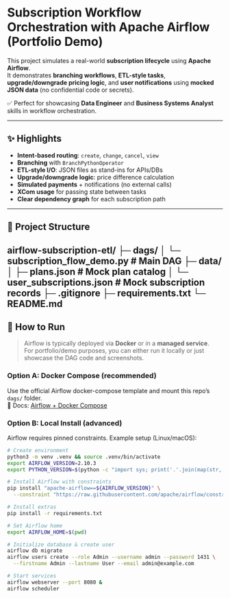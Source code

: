 # Subscription Workflow Orchestration with Apache Airflow (Portfolio Demo)

This project simulates a real-world **subscription lifecycle** using **Apache Airflow**.  
It demonstrates **branching workflows**, **ETL-style tasks**, **upgrade/downgrade pricing logic**, and **user notifications** using **mocked JSON data** (no confidential code or secrets).  

✅ Perfect for showcasing **Data Engineer** and **Business Systems Analyst** skills in workflow orchestration.

---

## ✨ Highlights
- **Intent-based routing**: `create`, `change`, `cancel`, `view`
- **Branching** with `BranchPythonOperator`
- **ETL-style I/O**: JSON files as stand-ins for APIs/DBs
- **Upgrade/downgrade logic**: price difference calculation
- **Simulated payments** + notifications (no external calls)
- **XCom usage** for passing state between tasks
- **Clear dependency graph** for each subscription path

---

## 🧱 Project Structure
airflow-subscription-etl/
├─ dags/
│  └─ subscription_flow_demo.py   # Main DAG
├─ data/
│  ├─ plans.json                  # Mock plan catalog
│  └─ user_subscriptions.json     # Mock subscription records
├─ .gitignore
├─ requirements.txt
└─ README.md
---

## 🚀 How to Run

> Airflow is typically deployed via **Docker** or in a **managed service**.  
> For portfolio/demo purposes, you can either run it locally or just showcase the DAG code and screenshots.

### Option A: Docker Compose (recommended)
Use the official Airflow docker-compose template and mount this repo’s `dags/` folder.  
📖 Docs: [Airflow + Docker Compose](https://airflow.apache.org/docs/apache-airflow/stable/howto/docker-compose/index.html)

### Option B: Local Install (advanced)
Airflow requires pinned constraints. Example setup (Linux/macOS):

```bash
# Create environment
python3 -m venv .venv && source .venv/bin/activate
export AIRFLOW_VERSION=2.10.3
export PYTHON_VERSION=$(python -c "import sys; print('.'.join(map(str, sys.version_info[:2])))")

# Install Airflow with constraints
pip install "apache-airflow==${AIRFLOW_VERSION}" \
  --constraint "https://raw.githubusercontent.com/apache/airflow/constraints-${AIRFLOW_VERSION}/constraints-${PYTHON_VERSION}.txt"

# Install extras
pip install -r requirements.txt

# Set Airflow home
export AIRFLOW_HOME=$(pwd)

# Initialize database & create user
airflow db migrate
airflow users create --role Admin --username admin --password 1431 \
  --firstname Admin --lastname User --email admin@example.com

# Start services
airflow webserver --port 8080 &
airflow scheduler